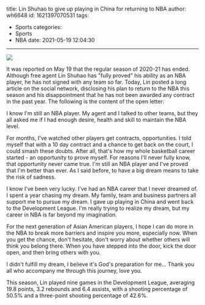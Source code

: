 title: Lin Shuhao  to give up playing in China for returning to NBA
author: wh6648
id: 1621397070531
tags: 
- Sports
categories: 
- Sports
- NBA
date: 2021-05-19 12:04:30
---
![](https://p3.itc.cn/q_70/images01/20210519/a3f38b1ad0914e52980faf7d839861db.png)


It was reported on May 19 that the regular season of 2020-21 has ended. Although free agent Lin Shuhao has "fully proved" his ability as an NBA player, he has not signed with any team so far. Today, Lin posted a long article on the social network, disclosing his plan to return to the NBA this season and his disappointment that he has not been awarded any contract in the past year. The following is the content of the open letter:

I know I'm still an NBA player. My agent and I talked to other teams, but they all asked me if I had enough desire, health and skill to maintain the NBA level.

For months, I've watched other players get contracts, opportunities. I told myself that with a 10 day contract and a chance to get back on the court, I could smash these doubts. After all, that's how my whole basketball career started - an opportunity to prove myself. For reasons I'll never fully know, that opportunity never came true. I'm still an NBA player and I've proved that I'm better than ever. As I said before, to have a big dream means to take the risk of sadness.

I know I've been very lucky. I've had an NBA career that I never dreamed of. I spent a year chasing my dream. My family, team and business partners all support me to pursue my dream. I gave up playing in China and went back to the Development League. I'm really trying to realize my dream, but my career in NBA is far beyond my imagination.

For the next generation of Asian American players, I hope I can do more in the NBA to break more barriers and inspire you more, especially now. When you get the chance, don't hesitate, don't worry about whether others will think you belong there. When you have stepped into the door, kick the door open, and then bring others with you.

I didn't fulfill my dream, I believe it's God's preparation for me... Thank you all who accompany me through this journey, love you.

This season, Lin played nine games in the Development League, averaging 19.8 points, 3.2 rebounds and 6.4 assists, with a shooting percentage of 50.5% and a three-point shooting percentage of 42.6%.

